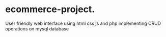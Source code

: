 # ecommerce-project.
User friendly web interface using html css js and php implementing CRUD operations on mysql database
